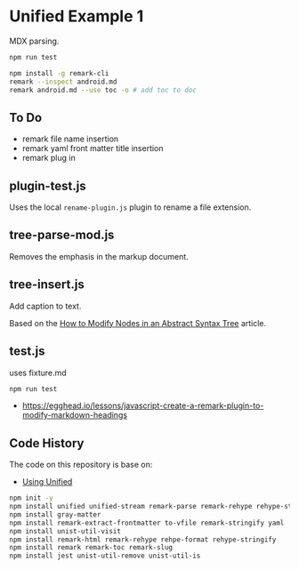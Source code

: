 # Unified Example 1

MDX parsing.

```bash
npm run test
```

```bash title="remark cli"
npm install -g remark-cli
remark --inspect android.md
remark android.md --use toc -o # add toc to doc
```

## To Do

- remark file name insertion
- remark yaml front matter title insertion
- remark plug in

## plugin-test.js

Uses the local `rename-plugin.js` plugin to rename a file extension.

## tree-parse-mod.js

Removes the emphasis in the markup document.

## tree-insert.js

Add caption to text.

Based on the
[How to Modify Nodes in an Abstract Syntax Tree](https://css-tricks.com/how-to-modify-nodes-in-an-abstract-syntax-tree/)
article.

## test.js

uses fixture.md

```bash
npm run test
```

- https://egghead.io/lessons/javascript-create-a-remark-plugin-to-modify-markdown-headings

## Code History

The code on this repository is base on:

- [Using Unified](https://unifiedjs.com/learn/guide/using-unified/)

```bash
npm init -y
npm install unified unified-stream remark-parse remark-rehype rehype-stringify remark-gfm rehype-document rehype-format
npm install gray-matter
npm install remark-extract-frontmatter to-vfile remark-stringify yaml
npm install unist-util-visit
npm install remark-html remark-rehype rehpe-format rehype-stringify
npm install remark remark-toc remark-slug
npm install jest unist-util-remove unist-util-is
```
